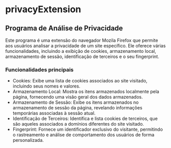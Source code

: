 # privacyExtension

## Programa de Análise de Privacidade

Este programa é uma extensão do navegador Mozila Firefox que permite aos usuários analisar a privacidade de um site específico. Ele oferece várias funcionalidades, incluindo a exibição de cookies, armazenamento local, armazenamento de sessão, identificação de terceiros e o seu fingerprint.

### Funcionalidades principais

- Cookies: Exibe uma lista de cookies associados ao site visitado, incluindo seus nomes e valores.
- Armazenamento Local: Mostra os itens armazenados localmente pela página, fornecendo uma visão geral dos dados armazenados.
- Armazenamento de Sessão: Exibe os itens armazenados no armazenamento de sessão da página, revelando informações temporárias associadas à sessão atual.
- Identificação de Terceiros: Identifica e lista cookies de terceiros, que são aqueles associados a domínios diferentes do site visitado.
- Fingerprint: Fornece um identificador exclusivo do visitante, permitindo o rastreamento e análise de comportamento dos usuários de forma personalizada.